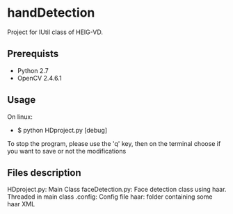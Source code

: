 handDetection
=============

Project for IUtil class of HEIG-VD.

Prerequists
-------------
* Python 2.7
* OpenCV 2.4.6.1

Usage
-----
On linux:
* $ python HDproject.py [debug]

To stop the program, please use the 'q' key, then on the terminal choose if you want to save or not the modifications

Files description
-----------------
HDproject.py: Main Class
faceDetection.py: Face detection class using haar. Threaded in main class
.config: Config file
haar: folder containing some haar XML